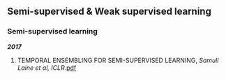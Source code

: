 ## Semi-supervised & Weak supervised learning

### Semi-supervised learning

***2017***
1. TEMPORAL ENSEMBLING FOR SEMI-SUPERVISED LEARNING, *Samuli Laine et al, ICLR*.[pdf](https://arxiv.org/pdf/1610.02242.pdf)
